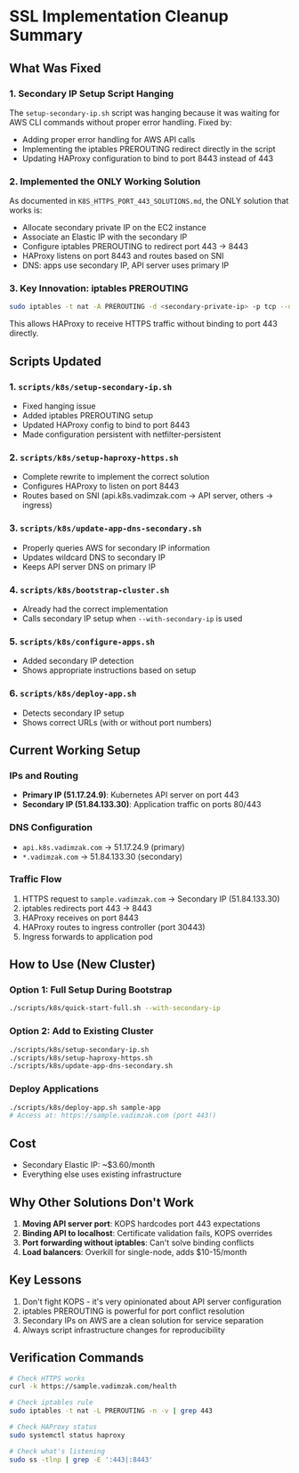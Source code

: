 # SSL Implementation Cleanup Summary

## What Was Fixed

### 1. **Secondary IP Setup Script Hanging**
The `setup-secondary-ip.sh` script was hanging because it was waiting for AWS CLI commands without proper error handling. Fixed by:
- Adding proper error handling for AWS API calls
- Implementing the iptables PREROUTING redirect directly in the script
- Updating HAProxy configuration to bind to port 8443 instead of 443

### 2. **Implemented the ONLY Working Solution**
As documented in `K8S_HTTPS_PORT_443_SOLUTIONS.md`, the ONLY solution that works is:
- Allocate secondary private IP on the EC2 instance
- Associate an Elastic IP with the secondary IP
- Configure iptables PREROUTING to redirect port 443 → 8443
- HAProxy listens on port 8443 and routes based on SNI
- DNS: apps use secondary IP, API server uses primary IP

### 3. **Key Innovation: iptables PREROUTING**
```bash
sudo iptables -t nat -A PREROUTING -d <secondary-private-ip> -p tcp --dport 443 -j REDIRECT --to-port 8443
```
This allows HAProxy to receive HTTPS traffic without binding to port 443 directly.

## Scripts Updated

### 1. `scripts/k8s/setup-secondary-ip.sh`
- Fixed hanging issue
- Added iptables PREROUTING setup
- Updated HAProxy config to bind to port 8443
- Made configuration persistent with netfilter-persistent

### 2. `scripts/k8s/setup-haproxy-https.sh`
- Complete rewrite to implement the correct solution
- Configures HAProxy to listen on port 8443
- Routes based on SNI (api.k8s.vadimzak.com → API server, others → ingress)

### 3. `scripts/k8s/update-app-dns-secondary.sh`
- Properly queries AWS for secondary IP information
- Updates wildcard DNS to secondary IP
- Keeps API server DNS on primary IP

### 4. `scripts/k8s/bootstrap-cluster.sh`
- Already had the correct implementation
- Calls secondary IP setup when `--with-secondary-ip` is used

### 5. `scripts/k8s/configure-apps.sh`
- Added secondary IP detection
- Shows appropriate instructions based on setup

### 6. `scripts/k8s/deploy-app.sh`
- Detects secondary IP setup
- Shows correct URLs (with or without port numbers)

## Current Working Setup

### IPs and Routing
- **Primary IP (51.17.24.9)**: Kubernetes API server on port 443
- **Secondary IP (51.84.133.30)**: Application traffic on ports 80/443

### DNS Configuration
- `api.k8s.vadimzak.com` → 51.17.24.9 (primary)
- `*.vadimzak.com` → 51.84.133.30 (secondary)

### Traffic Flow
1. HTTPS request to `sample.vadimzak.com` → Secondary IP (51.84.133.30)
2. iptables redirects port 443 → 8443
3. HAProxy receives on port 8443
4. HAProxy routes to ingress controller (port 30443)
5. Ingress forwards to application pod

## How to Use (New Cluster)

### Option 1: Full Setup During Bootstrap
```bash
./scripts/k8s/quick-start-full.sh --with-secondary-ip
```

### Option 2: Add to Existing Cluster
```bash
./scripts/k8s/setup-secondary-ip.sh
./scripts/k8s/setup-haproxy-https.sh
./scripts/k8s/update-app-dns-secondary.sh
```

### Deploy Applications
```bash
./scripts/k8s/deploy-app.sh sample-app
# Access at: https://sample.vadimzak.com (port 443!)
```

## Cost
- Secondary Elastic IP: ~$3.60/month
- Everything else uses existing infrastructure

## Why Other Solutions Don't Work
1. **Moving API server port**: KOPS hardcodes port 443 expectations
2. **Binding API to localhost**: Certificate validation fails, KOPS overrides
3. **Port forwarding without iptables**: Can't solve binding conflicts
4. **Load balancers**: Overkill for single-node, adds $10-15/month

## Key Lessons
1. Don't fight KOPS - it's very opinionated about API server configuration
2. iptables PREROUTING is powerful for port conflict resolution
3. Secondary IPs on AWS are a clean solution for service separation
4. Always script infrastructure changes for reproducibility

## Verification Commands
```bash
# Check HTTPS works
curl -k https://sample.vadimzak.com/health

# Check iptables rule
sudo iptables -t nat -L PREROUTING -n -v | grep 443

# Check HAProxy status
sudo systemctl status haproxy

# Check what's listening
sudo ss -tlnp | grep -E ':443|:8443'
```